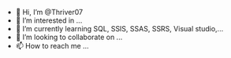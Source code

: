 - 👋 Hi, I’m @Thriver07
- 👀 I’m interested in ...
- 🌱 I’m currently learning SQL, SSIS, SSAS, SSRS, Visual studio,...
- 💞️ I’m looking to collaborate on ...
- 📫 How to reach me ...

<!---
Thriver07/Thriver07 is a ✨ special ✨ repository because its `README.md` (this file) appears on your GitHub profile.
You can click the Preview link to take a look at your changes.
--->
